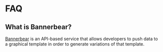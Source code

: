 # FAQ

## What is Bannerbear?

[Bannerbear](https://www.bannerbear.com) is an API-based service that allows developers to push data to a graphical template in order to generate variations of that template.
